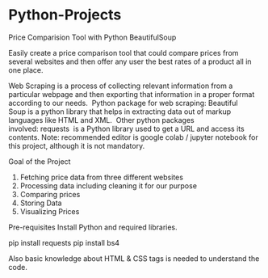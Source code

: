 # Python-Projects
Price Comparision Tool with Python BeautifulSoup

Easily create a price comparison tool that could compare prices from several websites and then offer any user the best rates of a product all in one place.

Web Scraping is a process of collecting relevant information from a particular webpage and then exporting that information in a proper format according to our needs. 
Python package for web scraping: Beautiful Soup is a python library that helps in extracting data out of markup languages like HTML and XML. 
Other python packages involved: requests  is a Python library used to get a URL and access its contents.
Note: recommended editor is google colab / jupyter notebook for this project, although it is not mandatory.




Goal of the Project

1. Fetching price data from three different websites
2. Processing data including cleaning it for our purpose
3. Comparing prices
4. Storing Data
5. Visualizing Prices

Pre-requisites
Install Python and required libraries.

pip install requests
pip install bs4

Also basic knowledge about HTML & CSS tags is needed to understand the code.
